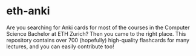# eth-anki

Are you searching for Anki cards for most of the courses in the Computer Science Bachelor at ETH Zurich? Then you came to the right place.
This repository contains over 700 (hopefully) high-quality flashcards for many lectures, and you can easily contribute too!
